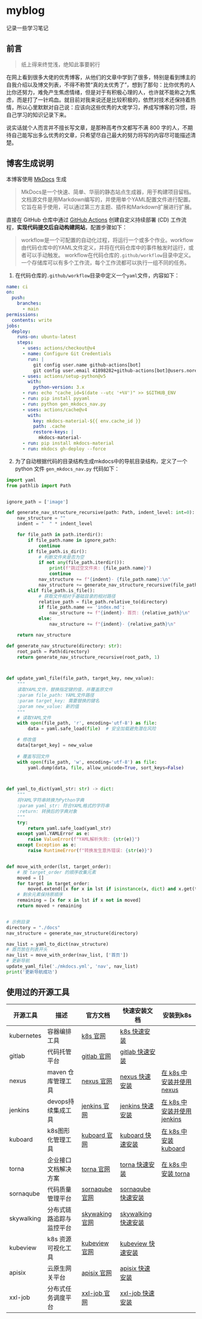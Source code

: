 # myblog
记录一些学习笔记

## 前言

> 纸上得来终觉浅，绝知此事要躬行

在网上看到很多大佬的优秀博客，从他们的文章中学到了很多，特别是看到博主的自我介绍以及博文列表，不得不称赞“真的太优秀了”，想到了那句：比你优秀的人比你还努力，难免产生焦虑情绪，但是对于有积极心理的人，也许就不能称之为焦虑，而是打了一针鸡血。就目前对我来说还是比较积极的，依然对技术还保持着热情，所以心里默默对自己说：应该向这些优秀的大佬学习，养成写博客的习惯，将自己学习的知识记录下来。

说实话就个人而言并不擅长写文章，是那种高考作文都写不满 800 字的人，不期待自己能写出多么优秀的文章，只希望尽自己最大的努力将写的内容尽可能描述清楚。


## 博客生成说明

本博客使用 [MkDocs](https://github.com/mkdocs/mkdocs) 生成
> MkDocs是一个快速、简单、华丽的静态站点生成器，用于构建项目留档。文档源文件是用Markdown编写的，并使用单个YAML配置文件进行配置。它旨在易于使用，可以通过第三方主题、插件和Markdown扩展进行扩展。
>

直接在 GitHub 仓库中通过 [GitHub Actions](https://docs.github.com/en/actions/about-github-actions/understanding-github-actions) 创建自定义持续部署 (CD) 工作流程，**实现代码提交后自动构建网站**，配置步骤如下：

> workflow是一个可配置的自动化过程，将运行一个或多个作业。workflow由代码仓库中的YAML文件定义，并将在代码仓库中的事件触发时运行，或者可以手动触发。
> workflow在代码仓库的`.github/workflow`目录中定义。一个存储库可以有多个工作流，每个工作流都可以执行一组不同的任务。
>
1. 在代码仓库的`.github/workflow`目录中定义一个`yaml`文件，内容如下：
```yaml
name: ci 
on:
  push:
    branches:
      - main
permissions:
  contents: write
jobs:
  deploy:
    runs-on: ubuntu-latest
    steps:
      - uses: actions/checkout@v4
      - name: Configure Git Credentials
        run: |
          git config user.name github-actions[bot]
          git config user.email 41898282+github-actions[bot]@users.noreply.github.com
      - uses: actions/setup-python@v5
        with:
          python-version: 3.x
      - run: echo "cache_id=$(date --utc '+%V')" >> $GITHUB_ENV
      - run: pip install pyyaml
      - run: python gen_mkdocs_nav.py
      - uses: actions/cache@v4
        with:
          key: mkdocs-material-${{ env.cache_id }}
          path: .cache 
          restore-keys: |
            mkdocs-material-
      - run: pip install mkdocs-material 
      - run: mkdocs gh-deploy --force

```

2. 为了自动根据代码的目录结构生成mkdocs中的导航目录结构，定义了一个 python 文件 `gen_mkdocs_nav.py` 代码如下：
```python
import yaml
from pathlib import Path


ignore_path = ['image']

def generate_nav_structure_recursive(path: Path, indent_level: int=0):
    nav_structure = ""
    indent = "  " * indent_level

    for file_path in path.iterdir():
        if file_path.name in ignore_path:
            continue
        if file_path.is_dir():
            # 判断文件夹是否为空
            if not any(file_path.iterdir()):
                print(f"跳过空文件夹: {file_path.name}")
                continue
            nav_structure += f"{indent}- {file_path.name}:\n"
            nav_structure += generate_nav_structure_recursive(file_path, indent_level + 1)
        elif file_path.is_file():
            # 获取文件相对于基础目录的相对路径
            relative_path = file_path.relative_to(directory)
            if file_path.name == 'index.md':
                nav_structure += f"{indent}- 首页: {relative_path}\n"
            else:
                nav_structure += f"{indent}- {relative_path}\n"

    return nav_structure

def generate_nav_structure(directory: str):
    root_path = Path(directory)
    return generate_nav_structure_recursive(root_path, 1)



def update_yaml_file(file_path, target_key, new_value):
    """
    读取YAML文件，替换指定键的值，并覆盖原文件
    :param file_path: YAML文件路径
    :param target_key: 需要替换的键名
    :param new_value: 新的值
    """
    # 读取YAML文件
    with open(file_path, 'r', encoding='utf-8') as file:
        data = yaml.safe_load(file)  # 安全加载避免潜在风险

    # 修改值
    data[target_key] = new_value
    
    # 覆盖写回文件
    with open(file_path, 'w', encoding='utf-8') as file:
        yaml.dump(data, file, allow_unicode=True, sort_keys=False)



def yaml_to_dict(yaml_str: str) -> dict:
    """
    将YAML字符串转换为Python字典
    :param yaml_str: 符合YAML格式的字符串
    :return: 转换后的字典对象
    """
    try:
        return yaml.safe_load(yaml_str)
    except yaml.YAMLError as e:
        raise ValueError(f"YAML解析失败: {str(e)}")
    except Exception as e:
        raise RuntimeError(f"转换发生意外错误: {str(e)}")


def move_with_order(lst, target_order):
    # 按 target_order 的顺序收集元素
    moved = []
    for target in target_order:
        moved.extend([x for x in lst if isinstance(x, dict) and x.get(target)])
    # 剩余元素保持原顺序
    remaining = [x for x in lst if x not in moved]
    return moved + remaining


# 示例目录
directory = "./docs"
nav_structure = generate_nav_structure(directory)

nav_list = yaml_to_dict(nav_structure)
# 首页放在列表开头
nav_list = move_with_order(nav_list, ['首页'])
# 更新导航
update_yaml_file('./mkdocs.yml', 'nav', nav_list)
print('更新导航成功')
```





## 使用过的开源工具

| 开源工具   | 描述                     | 官方文档                                         | 快速安装文档                                                 | 安装到k8s                                                    |
| ---------- | ------------------------ | ------------------------------------------------ | ------------------------------------------------------------ | ------------------------------------------------------------ |
| kubernetes | 容器编排工具             | [k8s 官网](https://kubernetes.io/zh/docs/home/)  | [k8s 快速安装](https://www.kuboard.cn/install/install-k8s.html) |                                                              |
| gitlab     | 代码托管平台             | [gitlab 官网](https://about.gitlab.com/)         | [gitlab 快速安装](https://about.gitlab.com/install/)         |                                                              |
| nexus      | maven 仓库管理工具       | [nexus 官网](https://www.sonatype.com/)          | [nexus 快速安装](https://help.sonatype.com/repomanager3/download) | [在 k8s 中安装并使用 nexus](./在k8s中安装并使用nexus.md)     |
| jenkins    | devops持续集成工具       | [jenkins 官网](https://www.jenkins.io/)          | [jenkins 快速安装](https://www.jenkins.io/download/)         | [在 k8s 中安装并使用 jenkins](./在k8s中安装并使用jenkins.md) |
| kuboard    | k8s图形化管理工具        | [kuboard 官网](https://www.kuboard.cn/)          | [kuboard 快速安装](https://www.kuboard.cn/install/install-dashboard.html#安装) | [在 k8s 中安装 kuboard ](https://www.kuboard.cn/install/install-dashboard.html#安装) |
| torna      | 企业接口文档解决方案     | [torna 官网](http://torna.cn/)                   | [torna 快速安装](https://gitee.com/durcframework/torna#%E6%96%B9%E5%BC%8F2docker%E8%BF%90%E8%A1%8C) | [在 k8s 中安装 torna](https://gitee.com/durcframework/torna/tree/master/torna-on-kubernetes) |
| sornaqube  | 代码质量管理平台         | [sornaqube 官网](https://www.sonarqube.org/)     | [sornaqube 快速安装](https://www.sonarqube.org/downloads/)   |                                                              |
| skywalking | 分布式链路追踪与监控平台 | [skywaking 官网](https://skywalking.apache.org/) | [skywalking 快速安装](https://skywalking.apache.org/downloads/) |                                                              |
| kubeview   | k8s 资源可视化工具       | [kubeview 官网](http://kubeview.benco.io/)       | [kubeview 快速安装](https://github.com/benc-uk/kubeview)     |                                                              |
| apisix     | 云原生网关平台           | [apisix 官网](https://apisix.apache.org/)        | [apisix 快速安装](https://apisix.apache.org/downloads)       |                                                              |
| xxl-job    | 分布式任务调度平台       | [xxl-job 官网](https://www.xuxueli.com/xxl-job/) | [xxl-job 快速安装](https://www.xuxueli.com/xxl-job/)         |                                                              |

